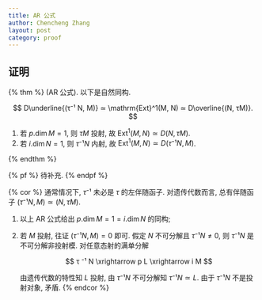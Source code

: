 ```yaml
---
title: AR 公式
author: Chencheng Zhang
layout: post
category: proof
---
```


## 证明

{% thm %}
(AR 公式).
以下是自然同构.

$$
D\underline{(τ⁻¹ N, M)} ≃ \mathrm{Ext}^1(M, N) ≃ D\overline{(N, τM)}.
$$

1. 若 $p.\dim M = 1$, 则 $τ M$ 投射, 故 $\mathrm{Ext}^1(M,N) ≃ D(N, τ M)$.
2. 若 $i.\dim N = 1$, 则 $τ⁻¹ N$ 内射, 故 $\mathrm{Ext}^1(M,N) ≃ D(τ⁻¹ N, M)$.

{% endthm %}

{% pf %}
待补充.
{% endpf %}

{% cor %}
通常情况下, $τ⁻¹$ 未必是 $τ$ 的左伴随函子. 对遗传代数而言, 总有伴随函子 $(τ⁻¹ N, M) ≃ (N, τ M)$.

1. 以上 AR 公式给出 $p.\dim M = 1 = i.\dim N$ 的同构;
2. 若 $M$ 投射, 往证 $(τ⁻¹ N , M) = 0$ 即可. 假定 $N$ 不可分解且 $τ⁻¹N ≠ 0$, 则 $τ⁻¹ N$ 是不可分解非投射模. 对任意态射的满单分解

   $$
   τ ⁻¹ N \xrightarrow p L \xrightarrow i M
   $$

   由遗传代数的特性知 $L$ 投射, 由 $τ⁻¹ N$ 不可分解知 $τ⁻¹ N ≃ L$. 由于 $τ⁻¹ N$ 不是投射对象, 矛盾.
{% endcor %}

